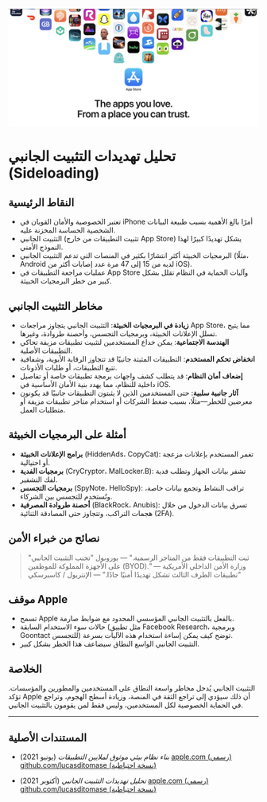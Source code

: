 ![Banner](../assets/banner.png)

# تحليل تهديدات التثبيت الجانبي (Sideloading)

## النقاط الرئيسية

- تعتبر الخصوصية والأمان القويان في iPhone أمرًا بالغ الأهمية بسبب طبيعة البيانات الشخصية الحساسة المخزنة عليه.
- التثبيت الجانبي (تثبيت التطبيقات من خارج App Store) يشكل تهديدًا كبيرًا لهذا النموذج الأمني.
- البرمجيات الخبيثة أكثر انتشارًا بكثير في المنصات التي تدعم التثبيت الجانبي (مثلًا، Android لديه من 15 إلى 47 مرة عدد إصابات أكثر من iOS).
- عمليات مراجعة التطبيقات في App Store وآليات الحماية في النظام تقلل بشكل كبير من خطر البرمجيات الخبيثة.

## مخاطر التثبيت الجانبي

- **زيادة في البرمجيات الخبيثة**: التثبيت الجانبي يتجاوز مراجعات App Store، مما يتيح تسلل الإعلانات الخبيثة، وبرمجيات التجسس، وأحصنة طروادة، وغيرها.
- **الهندسة الاجتماعية**: يمكن خداع المستخدمين لتثبيت تطبيقات مزيفة تحاكي التطبيقات الأصلية.
- **انخفاض تحكم المستخدم**: التطبيقات المثبتة جانبيًا قد تتجاوز الرقابة الأبوية، وشفافية تتبع التطبيقات، أو طلبات الأذونات.
- **إضعاف أمان النظام**: قد يتطلب كشف واجهات برمجة تطبيقات خاصة أو تفاصيل داخلية للنظام، مما يهدد بنية الأمان الأساسية في iOS.
- **آثار جانبية سلبية**: حتى المستخدمين الذين لا يثبتون التطبيقات جانبيًا قد يكونون معرضين للخطر—مثلًا، بسبب ضغط الشركات أو استخدام متاجر تطبيقات مزيفة أو متطلبات العمل.

## أمثلة على البرمجيات الخبيثة

- **برامج الإعلانات الخبيثة** (HiddenAds، CopyCat): تغمر المستخدم بإعلانات مزعجة أو احتيالية.
- **برمجيات الفدية** (CryCryptor، MalLocker.B): تشفر بيانات الجهاز وتطلب فدية لفك التشفير.
- **برمجيات التجسس** (SpyNote، HelloSpy): تراقب النشاط وتجمع بيانات خاصة، وتُستخدم للتجسس بين الشركاء.
- **أحصنة طروادة المصرفية** (BlackRock، Anubis): تسرق بيانات الدخول من خلال هجمات التراكب، وتتجاوز حتى المصادقة الثنائية (2FA).

## نصائح من خبراء الأمن

> "ثبت التطبيقات فقط من المتاجر الرسمية." — يوروبول
> "تجنب التثبيت الجانبي على الأجهزة المملوكة للموظفين (BYOD)." — وزارة الأمن الداخلي الأمريكية
> "تطبيقات الطرف الثالث تشكل تهديدًا أمنيًا جادًا." — الإنتربول / كاسبرسكي

## موقف Apple

- تسمح Apple بالفعل بالتثبيت الجانبي المؤسسي المحدود مع ضوابط صارمة.
- حالات سوء الاستخدام السابقة (مثل تطبيق Facebook Research، وبرمجية Goontact للتجسس) توضح كيف يمكن إساءة استخدام هذه الآليات بسرعة.
- التثبيت الجانبي الواسع النطاق سيضاعف هذا الخطر بشكل كبير.

## الخلاصة

التثبيت الجانبي يُدخل مخاطر واسعة النطاق على المستخدمين والمطورين والمؤسسات. تؤكد Apple أن ذلك سيؤدي إلى تراجع الثقة في المنصة، وزيادة أسطح الهجوم، وتراجع في الحماية الخصوصية لكل المستخدمين، وليس فقط لمن يقومون بالتثبيت الجانبي.

---

## المستندات الأصلية

- *بناء نظام بيئي موثوق لملايين التطبيقات* (يونيو 2021)
  [apple.com (رسمي)](https://www.apple.com/privacy/docs/Building_a_Trusted_Ecosystem_for_Millions_of_Apps.pdf)
  [github.com/lucasditomase (نسخة احتياطية)](https://github.com/lucasditomase/app-restrictions/blob/main/summary.pdf)

- *تحليل تهديدات التثبيت الجانبي* (أكتوبر 2021)
  [apple.com (رسمي)](https://www.apple.com/privacy/docs/Building_a_Trusted_Ecosystem_for_Millions_of_Apps_A_Threat_Analysis_of_Sideloading.pdf)
  [github.com/lucasditomase (نسخة احتياطية)](https://github.com/lucasditomase/app-restrictions/blob/main/threat-analysis.pdf)
